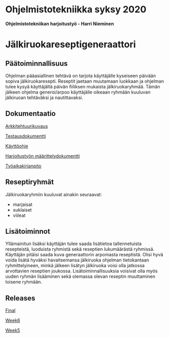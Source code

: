 # Ohjelmistotekniikka syksy 2020
**Ohjelmistotekniikan harjoitustyö - Harri Nieminen**
# Jälkiruokareseptigeneraattori

## Päätoiminnallisuus ##
Ohjelman pääasiallinen tehtävä on tarjota käyttäjälle kyseiseen päivään sopiva jälkiruokaresepti. 
Reseptit jaetaan muutamaan luokkaan ja ohjelman tulee kysyä käyttäjältä päivän fiiliksen mukaista 
jälkiruokaryhmää. Tämän jälkeen ohjelma generoi/arpoo käyttäjälle oikeaan ryhmään kuuluvan 
jälkiruoan tehtäväksi ja nautittavaksi.

## Dokumentaatio ##
[Arkkitehtuurikuvaus](https://github.com/melting8snowman/ot-harjoitustyo/blob/master/dokumentaatio/arkkitehtuurikuvaus.md)

[Testausdokumentti](https://github.com/melting8snowman/ot-harjoitustyo/blob/master/dokumentaatio/testaus.md)

[Käyttöohje](https://github.com/melting8snowman/ot-harjoitustyo/blob/master/dokumentaatio/kayttoohje.md)

[Harjoitustyön määrittelydokumentti](https://www.github.com/melting8snowman/ot-harjoitustyo/blob/master/dokumentaatio/vaatimusmaarittely.md)

[Työaikakirjanpito](https://github.com/melting8snowman/ot-harjoitustyo/blob/master/tyoaikakirjanpito.txt)

## Reseptiryhmät ##
Jälkiruokaryhmiin kuuluvat ainakin seuraavat: 
-	marjaisat
-	suklaiset
- viileat

## Lisätoiminnot ##
Yllämainitun lisäksi käyttäjän tulee saada lisätietoa tallennetuista resepteistä, 
luoduista ryhmistä sekä reseptien lukumäärästä ryhmissä. Käyttäjän pitäisi saada kuva 
generaattorin arpomasta reseptistä. Olisi hyvä voida lisätä hyväksi havaitsemansa jälkiruoka 
ohjelman tietokantaan ryhmittelyineen, minkä jälkeen lisätyn jälkiruoka voisi olla jatkossa arvottavien 
reseptien joukossa. Lisätoiminnallisuuksia voisivat olla myös uuden ryhmän lisääminen sekä olemassa 
olevan reseptin muuttaminen toisene ryhmään.

## Releases ##
[Final](https://github.com/melting8snowman/ot-harjoitustyo/releases/tag/final)

[Week6](https://github.com/melting8snowman/ot-harjoitustyo/releases/tag/week6)

[Week5](https://github.com/melting8snowman/ot-harjoitustyo/releases/tag/Week5)



